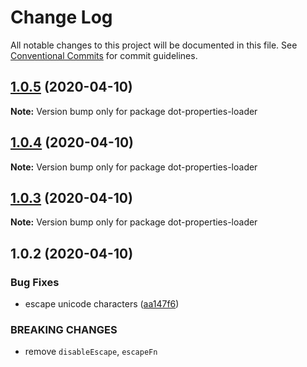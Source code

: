 # Change Log

All notable changes to this project will be documented in this file.
See [Conventional Commits](https://conventionalcommits.org) for commit guidelines.

## [1.0.5](https://github.com/bluelovers/ws-dot-properties/compare/dot-properties-loader@1.0.4...dot-properties-loader@1.0.5) (2020-04-10)

**Note:** Version bump only for package dot-properties-loader





## [1.0.4](https://github.com/bluelovers/ws-dot-properties/compare/dot-properties-loader@1.0.3...dot-properties-loader@1.0.4) (2020-04-10)

**Note:** Version bump only for package dot-properties-loader





## [1.0.3](https://github.com/bluelovers/ws-dot-properties/compare/dot-properties-loader@1.0.2...dot-properties-loader@1.0.3) (2020-04-10)

**Note:** Version bump only for package dot-properties-loader





## 1.0.2 (2020-04-10)


### Bug Fixes

* escape unicode characters ([aa147f6](https://github.com/bluelovers/ws-dot-properties/commit/aa147f641752a5994ec694a17014a42aa36a7f2d))


### BREAKING CHANGES

* remove `disableEscape`, `escapeFn`

